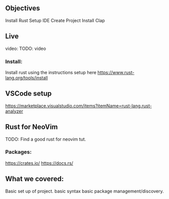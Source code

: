 ## Objectives
Install Rust
Setup IDE
Create Project
Install Clap

## Live
video: 
TODO: video
### Install:
Install rust using the instructions setup here
https://www.rust-lang.org/tools/install

## VSCode setup
https://marketplace.visualstudio.com/items?itemName=rust-lang.rust-analyzer

## Rust for NeoVim
TODO: Find a good rust for neovim tut.

### Packages:
https://crates.io/
https://docs.rs/

## What we covered:
Basic set up of project.
basic syntax
basic package management/discovery.